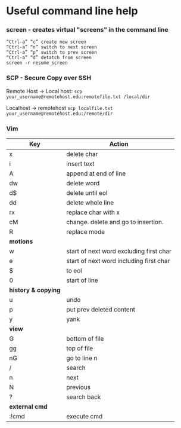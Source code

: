 # Useful command line help
### screen - creates virtual "screens" in the command line
	“Ctrl-a” “c” create new screen
	“Ctrl-a” “n” switch to next screen
	“Ctrl-a” “p” switch to prev screen
	“Ctrl-a” “d” detatch from screen
	screen -r resume screen

### SCP - Secure Copy over SSH
Remote Host -> Local host:
`scp your_username@remotehost.edu:remotefile.txt /local/dir`

Localhost -> remotehost
`scp localfile.txt your_username@remotehost.edu:/remote/dir`

### Vim
| Key                    | Action                                  |
|------------------------|-----------------------------------------|
| x                      | delete char                             |
| i                      | insert text                             |
| A                      | append at end of line                   |
| dw                     | delete word                             |
| d$                     | delete until eol                        |
| dd                     | delete whole line                       |
| rx                     | replace char with x                     |
| cM                     | change. delete and go to insertion.     |
| R                      | replace mode                            |
| __motions__                                                      |
| w                      | start of next word excluding first char |
| e                      | start of next word including first char |
| $                      | to eol                                  |
| 0                      | start of line                           |
| __history & copying__                                            |
| u                      | undo                                    |
| p                      | put prev deleted content                |
| y                      | yank                                    |
| __view__                                                         |
| G                      | bottom of file                          |
| gg                     | top of file                             |
| nG                     | go to line n                            |
| /                      | search                                  |
| n                      | next                                    |
| N                      | previous                                |
| ?                      | search back                             |
| __external cmd__                                                 |
| :!cmd                  | execute cmd                             |
